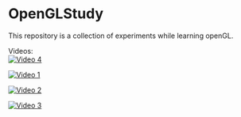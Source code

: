# OpenGLStudy
This repository is a collection of experiments while learning openGL.

Videos:  
[![Video 4](https://i.imgur.com/Do3uVzd.png)](https://streamable.com/sp58w)

[![Video 1](https://i.imgur.com/3YTtKpq.png)](https://streamable.com/h47mp)

[![Video 2](https://i.imgur.com/kKemRzX.png)](https://streamable.com/xaxff)

[![Video 3](https://i.imgur.com/3OjUIfk.png)](https://streamable.com/m9hro)

